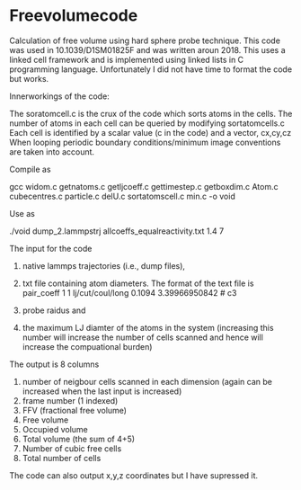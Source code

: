 # Freevolumecode
Calculation of free volume using hard sphere probe technique. This code was used in 10.1039/D1SM01825F and was written aroun 2018. 
This uses a linked cell framework and is implemented using linked lists in C programming language. Unfortunately I did not have time to format the code but works. 


   
Innerworkings of the code:

The soratomcell.c is the crux of the code which sorts atoms in the cells. 
The number of atoms in each cell can be queried by modifying sortatomcells.c
Each cell is identified by a scalar value (c in the code) and a vector, cx,cy,cz 
When looping periodic boundary conditions/minimum image conventions are taken into account. 


Compile as 

gcc widom.c getnatoms.c getljcoeff.c  gettimestep.c getboxdim.c  Atom.c cubecentres.c particle.c delU.c sortatomscell.c min.c -o void

Use as 

./void  dump_2.lammpstrj allcoeffs_equalreactivity.txt 1.4 7

The input for the code 
1) native lammps trajectories (i.e., dump files),
2) txt file containing atom diameters. The format of the text file is
   pair_coeff 1 1 lj/cut/coul/long 0.1094 3.39966950842 # c3

4) probe raidus and
5) the maximum LJ diamter of the atoms in the system (increasing this number will increase the number of cells scanned and hence will increase the compuational burden)

The output is 8 columns

1. number of neigbour cells scanned in each dimension (again can be increased when the last input is increased)
2. frame number (1 indexed)
3. FFV (fractional free volume) 
4. Free volume
5. Occupied volume
6. Total volume (the sum of 4+5)
7. Number of cubic free cells
8. Total number of cells

The code can also output x,y,z coordinates but I have supressed it. 

